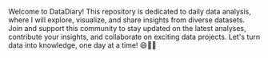 Welcome to DataDiary! This repository is dedicated to daily data analysis, where I will explore, visualize, and share insights from diverse datasets. Join and support this community to stay updated on the latest analyses, contribute your insights, and collaborate on exciting data projects. Let's turn data into knowledge, one day at a time! 😄🚀✨
